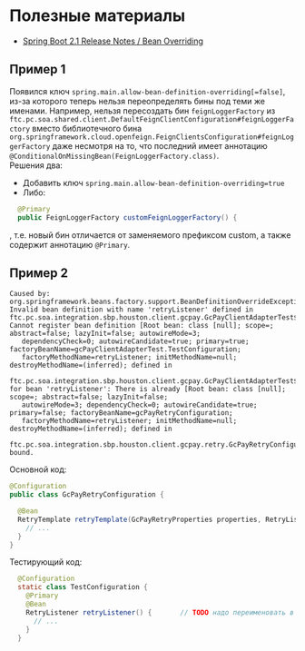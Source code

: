 # Полезные материалы
* [Spring Boot 2.1 Release Notes / Bean Overriding](https://github.com/spring-projects/spring-boot/wiki/Spring-Boot-2.1-Release-Notes#bean-overriding)

## Пример 1
Появился ключ `spring.main.allow-bean-definition-overriding[=false]`,
из-за которого теперь нельзя переопределять бины под теми же именами.
Например, нельзя пересоздать бин `feignLoggerFactory` из
`ftc.pc.soa.shared.client.DefaultFeignClientConfiguration#feignLoggerFactory`
вместо библиотечного бина
`org.springframework.cloud.openfeign.FeignClientsConfiguration#feignLoggerFactory`
даже несмотря на то, что последний имеет аннотацию
`@ConditionalOnMissingBean(FeignLoggerFactory.class)`.   
Решения два:
* Добавить ключ `spring.main.allow-bean-definition-overriding=true`
* Либо:
```java
  @Primary
  public FeignLoggerFactory customFeignLoggerFactory() {
```
, т.е. новый бин отличается от заменяемого префиксом custom, а также 
содержит аннотацию `@Primary`.	

## Пример 2
```text
Caused by: org.springframework.beans.factory.support.BeanDefinitionOverrideException: 
Invalid bean definition with name 'retryListener' defined in 
ftc.pc.soa.integration.sbp.houston.client.gcpay.GcPayClientAdapterTest$TestConfiguration: 
Cannot register bean definition [Root bean: class [null]; scope=; abstract=false; lazyInit=false; autowireMode=3; 
   dependencyCheck=0; autowireCandidate=true; primary=true; factoryBeanName=gcPayClientAdapterTest.TestConfiguration; 
   factoryMethodName=retryListener; initMethodName=null; destroyMethodName=(inferred); defined in 
   ftc.pc.soa.integration.sbp.houston.client.gcpay.GcPayClientAdapterTest$TestConfiguration] 
for bean 'retryListener': There is already [Root bean: class [null]; scope=; abstract=false; lazyInit=false; 
   autowireMode=3; dependencyCheck=0; autowireCandidate=true; primary=false; factoryBeanName=gcPayRetryConfiguration; 
   factoryMethodName=retryListener; initMethodName=null; destroyMethodName=(inferred); defined in 
   ftc.pc.soa.integration.sbp.houston.client.gcpay.retry.GcPayRetryConfiguration] 
bound.
```

Основной код:
```java
@Configuration
public class GcPayRetryConfiguration {

  @Bean
  RetryTemplate retryTemplate(GcPayRetryProperties properties, RetryListener retryListener) {
    // ...
  }
}
```

Тестирующий код:
```java
  @Configuration
  static class TestConfiguration {
    @Primary
    @Bean
    RetryListener retryListener() {       // TODO надо переименовать в customRetryListener
      // ...
    }
  }
```
